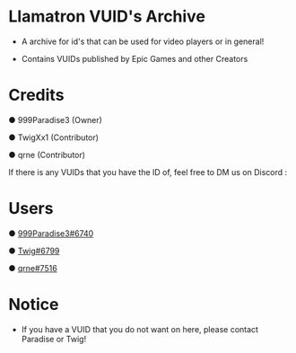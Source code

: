 # Llamatron VUID's Archive
- A archive for id's that can be used for video players or in general!

- Contains VUIDs published by Epic Games and other Creators

# Credits
● 999Paradise3 (Owner)

● TwigXx1 (Contributor)

● qrne (Contributor)


If there is any VUIDs that you have the ID of, feel free to DM us on Discord : 

# Users
● [999Paradise3#6740](https://discord.com/users/740554715217002599) 

● [Twig#6799](https://discord.com/users/655453710373355553)

● [qrne#7516](https://discord.com/users/495233069234651146)

# Notice

- If you have a VUID that you do not want on here, please contact Paradise or Twig!
